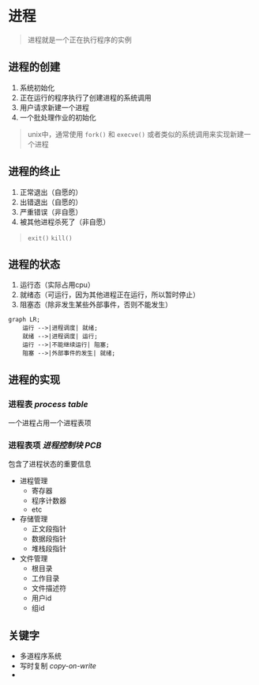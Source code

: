 # 进程

> 进程就是一个正在执行程序的实例

## 进程的创建

1. 系统初始化
2. 正在运行的程序执行了创建进程的系统调用
3. 用户请求新建一个进程
4. 一个批处理作业的初始化

> unix中，通常使用 ```fork()``` 和 ```execve()``` 或者类似的系统调用来实现新建一个进程

## 进程的终止

1. 正常退出（自愿的）
2. 出错退出（自愿的）
3. 严重错误（非自愿）
4. 被其他进程杀死了（非自愿）

> ```exit()``` ```kill()``` 

## 进程的状态

1. 运行态（实际占用cpu）
2. 就绪态（可运行，因为其他进程正在运行，所以暂时停止）
3. 阻塞态（除非发生某些外部事件，否则不能发生）

```mermaid
graph LR;
	运行 -->|进程调度| 就绪;
	就绪 -->|进程调度| 运行;
	运行 -->|不能继续运行| 阻塞;
	阻塞 -->|外部事件的发生| 就绪;

```

## 进程的实现

### 进程表 *process table*

一个进程占用一个进程表项

### 进程表项 *进程控制块 PCB*

包含了进程状态的重要信息

- 进程管理
  - 寄存器
  - 程序计数器
  - etc
- 存储管理
  - 正文段指针
  - 数据段指针
  - 堆栈段指针
- 文件管理
  - 根目录
  - 工作目录
  - 文件描述符
  - 用户id
  - 组id

## 关键字

- 多道程序系统
- 写时复制 *copy-on-write*
- 
